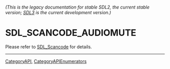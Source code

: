 ###### (This is the legacy documentation for stable SDL2, the current stable version; [SDL3](https://wiki.libsdl.org/SDL3/) is the current development version.)
# SDL_SCANCODE_AUDIOMUTE

Please refer to [SDL_Scancode](SDL_Scancode) for details.

----
[CategoryAPI](CategoryAPI), [CategoryAPIEnumerators](CategoryAPIEnumerators)

